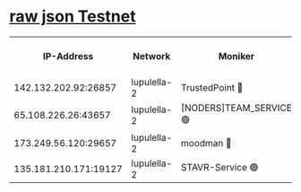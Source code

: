 [raw json Testnet](https://rpc-check.jaclalt.stavr.tech/jaclalt/rpc-jaclalt-result.json)
=

<table><tr><th>IP-Address</th><th>Network</th><th>Moniker</th><th>Latest Block Height</th><th>Earliest Block Height</th><th>Catching Up</th><th>Tx Index</th><th>Voting Power</th><th>Scan Time</th></tr><tr><td>142.132.202.92:26857</td><td>lupulella-2</td><td>TrustedPoint 🔴</td><td>7085206</td><td>6282001</td><td>False</td><td>off</td><td>400065</td><td>2024-03-13T10:40:09.025075585UTC</td></tr><tr><td>65.108.226.26:43657</td><td>lupulella-2</td><td>[NODERS]TEAM_SERVICE 🟢</td><td>7085206</td><td>6282001</td><td>False</td><td>on</td><td>0</td><td>2024-03-13T10:40:09.389560922UTC</td></tr><tr><td>173.249.56.120:29657</td><td>lupulella-2</td><td>moodman 🔴</td><td>7085206</td><td>6985206</td><td>False</td><td>off</td><td>1075134</td><td>2024-03-13T10:40:08.764694244UTC</td></tr><tr><td>135.181.210.171:19127</td><td>lupulella-2</td><td>STAVR-Service 🟢</td><td>7085204</td><td>7083001</td><td>False</td><td>on</td><td>0</td><td>2024-03-13T10:40:02.219612635UTC</td></tr></table>
